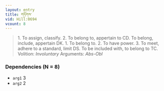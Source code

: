 ```yaml
---
layout: entry
title: གཏོགས་
vid: Hill:0694
vcount: 8
---
```

> 1\. To assign, classify\. 2\. To belong to, appertain to CD\. To belong, include, appertain DK\. 1\. To belong to\. 2\. To have power\. 3\. To meet, adhere to a standard, limit DS\. To be included with, to belong to TC\.
> Volition: _Involuntary_
> Arguments: _Abs-Obl_


### Dependencies (N = 8)
* `arg1` 3
* `arg2` 2
